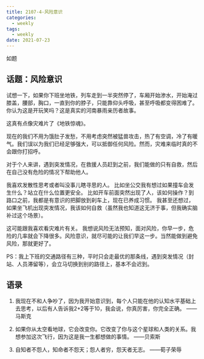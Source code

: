 ```yaml
---
title: 2107-4-风险意识
categories:
  - weekly
tags:
  - weekly
date: 2021-07-23
---
```

如题
<!-- more -->

## 话题：风险意识

试想一下，如果你下班坐地铁，列车走到一半突然停了，车厢开始渗水，开始淹过膝盖，腰部，胸口，一直到你的脖子，只能靠仰头呼吸，甚至呼吸都变得困难了。你认为这是开玩笑吗？这是真实的河南暴雨亲历者故事。

这真有点像灾难片了《地铁惊魂》。

现在的我们不用为饿肚子发愁，不用考虑突然被猛兽攻击，热了有空调，冷了有暖气。我们误以为我们已经足够强大，可以抵御任何风险。然而，灾难来临时真的不会跟你打招呼。

对于个人来讲，遇到突发情况，在救援人员赶到之前，我们能做的只有自救，然后在自己没有危险的情况下帮助他人。

我喜欢发散性思考或者叫没事儿瞎寻思的人。
比如坐公交我有想过如果撞车会发生什么？站立在什么位置更安全。
比如开车前面突然出现了人，该如何操作？到路口之前，我都是有意识的把脚放到刹车上，现在已养成习惯。
我甚至还想过，如果坐飞机出现突发情况，我该如何自救（虽然我也知道这无济于事，但我确实脑补过这个场景）。

这可能跟我喜欢看灾难片有关。
我想说风险无法预知，面对风险，你早一步，危险的几率就会下降很多。风险意识，就尽可能的让我们早这一步。当然能做到避免风险，那就更好了。

PS：我上下班的交通路径有三种，平时只会走最优的那条线，遇到突发情况（封站、人员滞留等），会立马切换到别的路径上，基本不会迟到。

## 语录
1. 我现在不和人争吵了，因为我开始意识到，每个人只能在他的认知水平基础上去思考，以后有人告诉我2+2等于10，我会说，你真厉害，你完全正确。 
——马斯克

2. 如果你从太空看地球，它会改变你。它改变了你与这个星球和人类的关系。我想参加这次飞行，因为这是我一生都想做的事情。
——贝索斯

3. 自知者不怨人，知命者不怨天；怨人者穷，怨天者无志。
——荀子荣辱